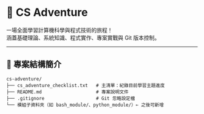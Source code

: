 # 🧠 CS Adventure

一場全面學習計算機科學與程式技術的旅程！  
涵蓋基礎理論、系統知識、程式實作、專案實戰與 Git 版本控制。

---

## 📁 專案結構簡介
```
cs-adventure/
├── cs_adventure_checklist.txt   # 主清單：紀錄目前學習主題進度
├── README.md                    # 專案說明文件
├── .gitignore                   # Git 忽略設定檔
└── 模組子資料夾（如 bash_module/、python_module/）← 之後可新增
```


